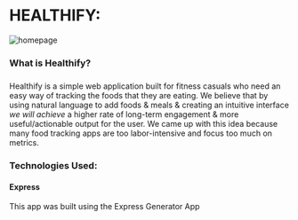 # HEALTHIFY:

![homepage](public/images/homepage.png)


### What is Healthify?
#####
Healthify is a simple web application built for fitness casuals who need an easy way of tracking the foods that they are eating. We believe that by using natural language to add foods & meals & creating an intuitive interface *we will achieve* a higher rate of long-term engagement & more useful/actionable output for the user. We came up with this idea because many food tracking apps are too labor-intensive and focus too much on metrics. 


### Technologies Used:
#### Express
This app was built using the Express Generator App